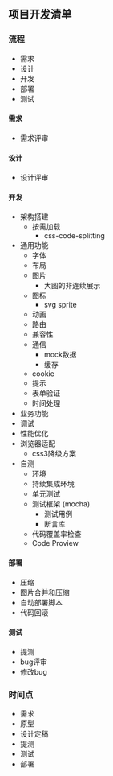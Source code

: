 ## 项目开发清单

### 流程
* 需求
* 设计
* 开发
* 部署
* 测试

#### 需求
* 需求评审

#### 设计
* 设计评审

#### 开发
* 架构搭建
  * 按需加载
    * css-code-splitting    
* 通用功能  
   * 字体
   * 布局
   * 图片
     * 大图的非连续展示
   * 图标
     * svg sprite
   * 动画
   * 路由
   * 兼容性
   * 通信
     * mock数据
     * 缓存
   * cookie     
   * 提示
   * 表单验证
   * 时间处理      
* 业务功能
* 调试
* 性能优化
* 浏览器适配
  * css3降级方案
* 自测
   * 环境
    * 持续集成环境    
   * 单元测试
   * 测试框架 (mocha)
     * 测试用例
     * 断言库
   * 代码覆盖率检查
   * Code Proview
   
#### 部署
* 压缩
* 图片合并和压缩
* 自动部署脚本
* 代码回滚

#### 测试
* 提测
* bug评审
* 修改bug

### 时间点
* 需求
* 原型
* 设计定稿
* 提测
* 测试
* 部署

